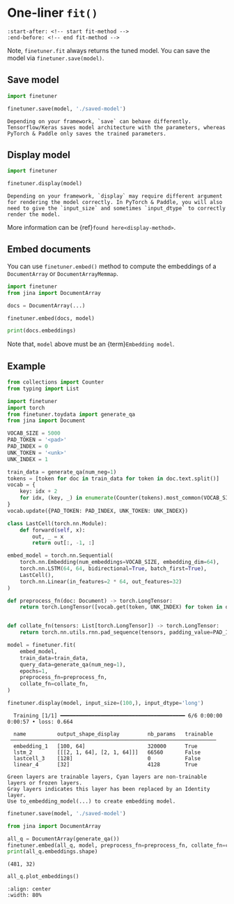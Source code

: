 # One-liner `fit()`

```{include} ../index.md
:start-after: <!-- start fit-method -->
:end-before: <!-- end fit-method -->
```

Note, `finetuner.fit` always returns the tuned model. You can save the model via `finetuner.save(model)`.

## Save model

```python
import finetuner

finetuner.save(model, './saved-model')
```

```{caution}
Depending on your framework, `save` can behave differently. Tensorflow/Keras saves model architecture with the parameters, whereas PyTorch & Paddle only saves the trained parameters.
```

## Display model

```python
import finetuner

finetuner.display(model)
```

```{caution}
Depending on your framework, `display` may require different argument for rendering the model correctly. In PyTorch & Paddle, you will also need to give the `input_size` and sometimes `input_dtype` to correctly render the model.
```

More information can be {ref}`found here<display-method>`.

## Embed documents

You can use `finetuner.embed()` method to compute the embeddings of a `DocumentArray` or `DocumentArrayMemmap`.

```python
import finetuner
from jina import DocumentArray

docs = DocumentArray(...)

finetuner.embed(docs, model)

print(docs.embeddings)
```

Note that, `model` above must be an {term}`Embedding model`.



## Example

```python
from collections import Counter
from typing import List

import finetuner
import torch
from finetuner.toydata import generate_qa
from jina import Document

VOCAB_SIZE = 5000
PAD_TOKEN = '<pad>'
PAD_INDEX = 0
UNK_TOKEN = '<unk>'
UNK_INDEX = 1

train_data = generate_qa(num_neg=1)
tokens = [token for doc in train_data for token in doc.text.split()]
vocab = {
    key: idx + 2
    for idx, (key, _) in enumerate(Counter(tokens).most_common(VOCAB_SIZE - 2))
}
vocab.update({PAD_TOKEN: PAD_INDEX, UNK_TOKEN: UNK_INDEX})

class LastCell(torch.nn.Module):
    def forward(self, x):
        out, _ = x
        return out[:, -1, :]

embed_model = torch.nn.Sequential(
    torch.nn.Embedding(num_embeddings=VOCAB_SIZE, embedding_dim=64),
    torch.nn.LSTM(64, 64, bidirectional=True, batch_first=True),
    LastCell(),
    torch.nn.Linear(in_features=2 * 64, out_features=32)
)

def preprocess_fn(doc: Document) -> torch.LongTensor:
    return torch.LongTensor([vocab.get(token, UNK_INDEX) for token in doc.text.split()])


def collate_fn(tensors: List[torch.LongTensor]) -> torch.LongTensor:
    return torch.nn.utils.rnn.pad_sequence(tensors, padding_value=PAD_INDEX, batch_first=True).long()

model = finetuner.fit(
    embed_model,
    train_data=train_data,
    query_data=generate_qa(num_neg=1),
    epochs=1,
    preprocess_fn=preprocess_fn,
    collate_fn=collate_fn,
)

finetuner.display(model, input_size=(100,), input_dtype='long')
```

```console
  Training [1/1] ━━━━━━━━━━━━━━━━━━━━━━━━━━━━━━━━━━━━━━━━ 6/6 0:00:00 0:00:57 • loss: 0.664
                                                                    
  name          output_shape_display         nb_params   trainable  
 ────────────────────────────────────────────────────────────────── 
  embedding_1   [100, 64]                    320000      True       
  lstm_2        [[[2, 1, 64], [2, 1, 64]]]   66560       False      
  lastcell_3    [128]                        0           False      
  linear_4      [32]                         4128        True       
                                                                    
Green layers are trainable layers, Cyan layers are non-trainable layers or frozen layers.
Gray layers indicates this layer has been replaced by an Identity layer.
Use to_embedding_model(...) to create embedding model.
```

```python
finetuner.save(model, './saved-model')
```

```python
from jina import DocumentArray

all_q = DocumentArray(generate_qa())
finetuner.embed(all_q, model, preprocess_fn=preprocess_fn, collate_fn=collate_fn)
print(all_q.embeddings.shape)
```

```console
(481, 32)
```

```python
all_q.plot_embeddings()
```

```{figure} embed.png
:align: center
:width: 80%
```